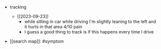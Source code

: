   * tracking
    * [[2023-09-23]]
      * while sitting in car while driving I'm slightly leaning to the left and it hurts in that area 4/10 pain
      * I guess a good thing to track is if this happens every time I drive

  * [[search map]]: #symptom